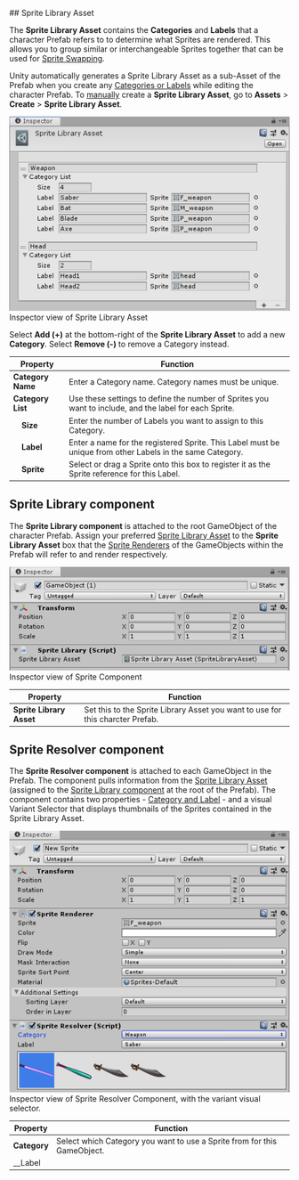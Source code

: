                                                                                                                                                                                                                                                                                                                                                                                                                                                                                                                                 ## Sprite Library Asset

The __Sprite Library Asset__ contains the __Categories__ and __Labels__ that a character Prefab refers to to determine what Sprites are rendered. This allows you to group similar or interchangeable Sprites together that can be used for [Sprite Swapping](SpriteSwapIntro.md).

Unity automatically generates a Sprite Library Asset as a sub-Asset of the Prefab when you create any [Categories or Labels](SpriteVis.html#sprite-tab) while editing the character Prefab. To [manually](SSManual.md) create a __Sprite Library Asset__, go to __Assets__ > __Create__ > __Sprite Library Asset__.

![](images/image_0.png)<br/>Inspector view of Sprite Library Asset

Select __Add (+)__ at the bottom-right of the __Sprite Library Asset__ to add a new __Category__. Select __Remove (-)__ to remove a Category instead.

| Property                           | Function                                                     |
| ---------------------------------- | ------------------------------------------------------------ |
| __Category Name__                  | Enter a Category name. Category names must be unique.        |
| __Category List__                  | Use these settings to define the number of Sprites you want to include, and the label for each Sprite. |
| &nbsp;&nbsp;&nbsp;&nbsp;__Size__   | Enter the number of Labels you want to assign to this Category. |
| &nbsp;&nbsp;&nbsp;&nbsp;__Label__  | Enter a name for the registered Sprite. This Label must be unique from other Labels in the same Category. |
| &nbsp;&nbsp;&nbsp;&nbsp;__Sprite__ | Select or drag a Sprite onto this box to register it as the Sprite reference for this Label. |

## Sprite Library component

The __Sprite Library component__ is attached to the root GameObject of the character Prefab. Assign your preferred [Sprite Library Asset](SLAsset.md) to the __Sprite Library Asset__ box that the [Sprite Renderers](https://docs.unity3d.com/Manual/class-SpriteRenderer.) of the GameObjects within the Prefab will refer to and render respectively.

![](images/image_1.png)<br/>Inspector view of Sprite Component

| Property                 | Function                                                     |
| ------------------------ | ------------------------------------------------------------ |
| __Sprite Library Asset__ | Set this to the Sprite Library Asset you want to use for this charcter Prefab. |

## Sprite Resolver component

The __Sprite Resolver component__ is attached to each GameObject in the Prefab. The component pulls information from the [Sprite Library Asset](SLAsset.md) (assigned to the [Sprite Library component](SLComponent.md) at the root of the Prefab). The component contains two properties - [Category and Label](SpriteVis.html#sprite-tab) - and a visual Variant Selector that displays thumbnails of the Sprites contained in the Sprite Library Asset. 

![](images/image_2.png)<br/>Inspector view of Sprite Resolver Component, with the variant visual selector.

| Property     | Function                                                     |
| ------------ | ------------------------------------------------------------ |
| __Category__ | Select which Category you want to use a Sprite from for this GameObject. |
| __Label